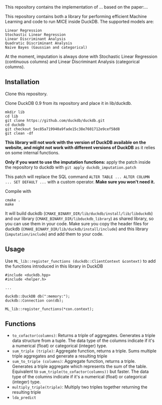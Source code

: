 This repository contains the implementation of ... based on the paper:...

This repository contains both a library for performing efficient Machine Learning and code to run MICE inside DuckDB. The supported models are:

```
Linear Regression
Stochastic Linear Regression
Linear Discriminant Analysis
Quadratic Discriminant Analysis
Naive Bayes (Gaussian and categorical)
```

At the moment, imputation is always done with Stochastic Linear Regression (continuous columns) and Linear Discriminant Analysis (categorical columns).

## Installation 

Clone this repository.

Clone DuckDB 0.9 from its repository and place it in lib/duckdb.

```
mkdir lib
cd lib
git clone https://github.com/duckdb/duckdb.git
cd duckdb
git checkout 5ec85a719940a9fade15c38e7601712e9cef58d8
git clean -df
```

**This library will not work with the version of DuckDB available on the website, and might not work with different versions of DuckDB** as it relies on some internal functions.


**Only if you want to use the imputation functions:** apply the patch inside the repository to duckdb with
`git apply duckdb_imputation.patch`

This patch will replace the SQL command
```ALTER TABLE ... ALTER COLUMN ... SET DEFAULT ...```
with a custom operator. **Make sure you won't need it.**

Compile with

```
cmake .
make
```

It will build duckdb (`CMAKE_BINARY_DIR/lib/duckdb/install/lib/libduckdb`) and our library (`CMAKE_BINARY_DIR/libduckdb_library`) as shared library, so you can use them in your code. Make sure you copy the header files for duckdb (`CMAKE_BINARY_DIR/lib/duckdb/install/include`) and this library (`imputation/include`) and add them to your code.

## Usage

Use `ML_lib::register_functions (duckdb::ClientContext &context)` to add the functions introduced in this library in DuckDB

```
#include <duckdb.hpp>
#include <helper.h>

...

duckdb::DuckDB db(":memory:");
duckdb::Connection con(db);

ML_lib::register_functions(*con.context);
```

## Functions


* `to_cofactor(columns)`: Returns a triple of aggregates. Generates a triple data structure from a tuple. The data type of the columns indicate if it's a numerical (float) or categorical (integer) type.
* `sum_triple (triple)`: Aggregate function, returns a triple. Sums multiple triple aggregates and generate a resulting triple
* `sum_to_triple (columns)`: Aggregate function, returns a triple. Generates a triple aggregate which represents the sum of the table. Equivalent to `sum_triple(to_cofactor(columns))` but faster. The data type of the columns indicate if it's a numerical (float) or categorical (integer) type.
* `multiply_triple(triple)`: Multiply two triples together returning the resulting triple
* `lda_predict`
